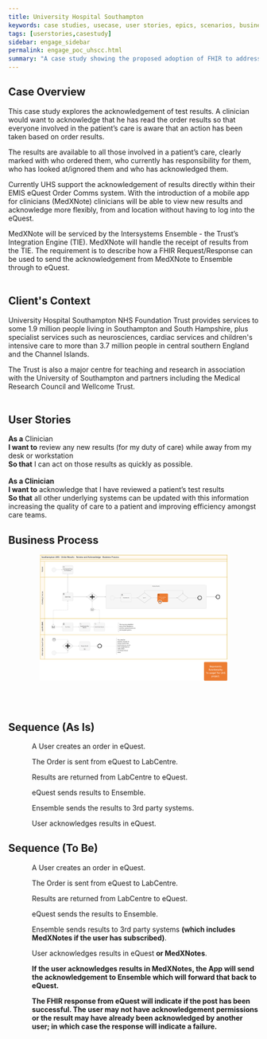 ```yaml
---
title: University Hospital Southampton
keywords: case studies, usecase, user stories, epics, scenarios, business analaysis, technical architecture, context, southampton, Connecting Care, acknowledge, results
tags: [userstories,casestudy]
sidebar: engage_sidebar
permalink: engage_poc_uhscc.html
summary: "A case study showing the proposed adoption of FHIR to address needs of University Hospital Southampton NHS Foundation Trust. (Currently not implemented)"
---
```

## Case Overview ##

This case study explores the acknowledgement of test results. A clinician would want to acknowledge that he has read the order results so that everyone involved in the patient’s care is aware that an action has been taken based on order results.

The results are available to all those involved in a patient’s care, clearly marked with who ordered them, who currently has responsibility for them, who has looked at/ignored them and who has acknowledged them.

Currently UHS support the acknowledgement of results directly within their EMIS eQuest Order Comms system. With the introduction of a mobile app for clinicians (MedXNote) clinicians will be able to view new results and acknowledge more flexibly, from and location without having to log into the eQuest.

MedXNote will be serviced by the Intersystems Ensemble - the Trust’s Integration Engine (TIE). MedXNote will handle the receipt of results from the TIE. The requirement is to describe how a FHIR Request/Response can be used to send the acknowledgement from MedXNote to Ensemble through to eQuest.
<br><br>

## Client's Context ##

University Hospital Southampton NHS Foundation Trust provides services to some 1.9 million people living in Southampton and South Hampshire, plus specialist services such as neurosciences, cardiac services and children's intensive care to more than 3.7 million people in central southern England and the Channel Islands.

The Trust is also a major centre for teaching and research in association with the University of Southampton and partners including the Medical Research Council and Wellcome Trust.
<br><br>

## User Stories ##
<b>As a</b> Clinician<br>
<b>I want to</b> review any new results (for my duty of care) while away from my desk or workstation<br>
<b>So that</b> I can act on those results as quickly as possible.<br>
<br>
<b>As a Clinician</b><br>
<b>I want to</b> acknowledge that I have reviewed a patient’s test results<br>
<b>So that</b> all other underlying systems can be updated with this information increasing the quality of care to a patient and improving efficiency amongst care teams.<br>

## Business Process ##

<p style="text-align:center;"><img src="images/engage/casestudies/southamptoncc/UHSBPMShowingScope.png" alt="High level business process diagram showing the requirement to acknowledge the receipt of results." title="High level business process diagram showing the requirement to acknowledge the receipt of results." style="width:75%"></p>
<br><br>

## Sequence (As Is) ##

<ul>
<ol>A User creates an order in eQuest.</ol>
<ol>The Order is sent from eQuest to LabCentre.</ol>
<ol>Results are returned from LabCentre to eQuest.</ol>
<ol>eQuest sends results to Ensemble.</ol>
<ol>Ensemble sends the results to 3rd party systems.</ol>
<ol>User acknowledges results in eQuest.</ol>
</ul>

## Sequence (To Be)

<ul>
<ol>A User creates an order in eQuest.</ol>
<ol>The Order is sent from eQuest to LabCentre.</ol>
<ol>Results are returned from LabCentre to eQuest.</ol>
<ol>eQuest sends the results to Ensemble.</ol>
<ol>Ensemble sends results to 3rd party systems <b>(which includes MedXNotes if the user has subscribed)</b>.</ol>
<ol>User acknowledges results in eQuest <b>or MedXNotes</b>.</ol>
<ol><b>If the user acknowledges results in MedXNotes, the App will send the acknowledgement to Ensemble which will forward that back to eQuest.</b></ol>
<ol><b>The FHIR response from eQuest will indicate if the post has been successful. The user may not have acknowledgement permissions or the result may have already been acknowledged by another user; in which case the response will indicate a failure.</b></ol>
</ul>



